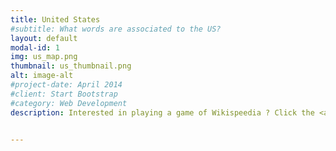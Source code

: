 ```yaml
---
title: United States
#subtitle: What words are associated to the US?
layout: default
modal-id: 1
img: us_map.png
thumbnail: us_thumbnail.png
alt: image-alt
#project-date: April 2014
#client: Start Bootstrap
#category: Web Development
description: Interested in playing a game of Wikispeedia ? Click the <a href="https://dlab.epfl.ch/wikispeedia/play/"> <p class="fst-italic"> yellow link </p></a> ! 


---
```

